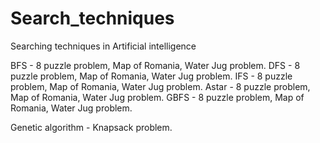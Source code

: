 # Search_techniques
Searching techniques in Artificial intelligence 

BFS - 8 puzzle problem, Map of Romania, Water Jug problem.
DFS - 8 puzzle problem, Map of Romania, Water Jug problem.
IFS - 8 puzzle problem, Map of Romania, Water Jug problem.
Astar - 8 puzzle problem, Map of Romania, Water Jug problem.
GBFS - 8 puzzle problem, Map of Romania, Water Jug problem.

Genetic algorithm - Knapsack problem.

